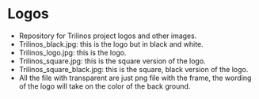 # Logos
<ul>
<li>Repository for Trilinos project logos and other images.
<li>Trilinos_black.jpg: this is the logo but in black and white.
<li>Trilinos_logo.jpg: this is the logo.
<li>Trilinos_square.jpg: this is the square version of the logo.
<li>Trilinos_square_black.jpg: this is the square, black version of the logo.
<li>All the file with transparent are just png file with the frame, the wording of the logo will take on the color of the back ground.
<ul>
